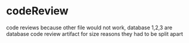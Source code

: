 # codeReview
code reviews because other file would not work, database 1,2,3 are database code review artifact for size reasons they had to be split apart
